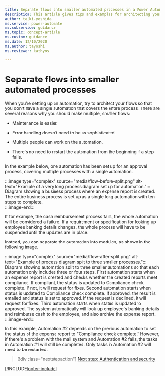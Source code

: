 ```yaml
---
title: Separate flows into smaller automated processes in a Power Automate project | Microsoft Docs
description: This article gives tips and examples for architecting your flows into smaller, separate automated processes. 
author: taiki-yoshida
ms.service: power-automate
ms.subservice: guidance
ms.topic: concept-article
ms.custom: guidance
ms.date: 12/10/2020
ms.author: tayoshi
ms.reviewer: kathyos

---
```


# Separate flows into smaller automated processes

When you're setting up an automation, try to architect your flows so that you
don't have a single automation that covers the entire process. There are several reasons why you should make multiple, smaller flows:

- Maintenance is easier.

- Error handling doesn't need to be as sophisticated.

- Multiple people can work on the automation.

- There's no need to restart the automation from the beginning if a step fails.

In the example below, one automation has been set up for an approval process, covering multiple
processes with a single automation.

:::image type="complex" source="media/flow-before-split.png" alt-text="Example of a very long process diagram set up for automation.":::
   Diagram showing a business process where an expense report is created. The entire business process is set up as a single long automation with ten steps to complete.  
:::image-end:::

If for example, the cash reimbursement process fails, the whole automation will
be considered a failure. If a requirement or specification for looking up employee
banking details changes, the whole process will have to be suspended until the updates are in place.

Instead, you can separate the automation into modules, as shown in the following image.

:::image type="complex" source="media/flow-after-split.png" alt-text="Example of process diagram split to three smaller processes.":::
   Diagram showing automation split to three smaller automations so that each automation only includes three or four steps. First automation starts when an expense report is created and checks whether the created reports meet compliance. If compliant, the status is updated to Compliance check complete. If not, it will request for fixes.
   Second automation starts when status is updated to Compliance check complete. If approved, the result is emailed and status is set to approved. If the request is declined, it will request for fixes. Third automation starts when status is updated to approved. The system automatically will look up employee's banking details and reimburse cash to the employee, and also archive the expense report.
:::image-end:::

In this example, Automation \#2 depends on the previous automation to
set the status of the expense report to "Compliance
check complete." However, if there's a problem with the mail system and
Automation \#2 fails, the tasks in Automation \#1 will still be completed. Only tasks in Automation \#2 will need to be restarted.

> [!div class="nextstepaction"]
> [Next step: Authentication and security](authentication-security.md)

[!INCLUDE[footer-include](../../includes/footer-banner.md)]
